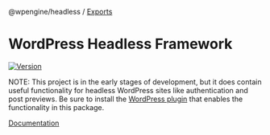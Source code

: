@wpengine/headless / [Exports](modules.md)

# WordPress Headless Framework

[![Version](https://img.shields.io/npm/v/@wpengine/headless.svg)](https://npmjs.org/package/@wpengine/headless)

NOTE: This project is in the early stages of development, but it does contain useful functionality for headless WordPress sites like authentication and post previews. Be sure to install the [WordPress plugin](https://github.com/wpengine/headless-framework) that enables the functionality in this package.

[Documentation](https://github.com/wpengine/headless-framework)
